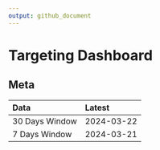 ```yaml
---
output: github_document
---
```


# Targeting Dashboard



## Meta


|Data           |Latest     |
|:--------------|:----------|
|30 Days Window |2024-03-22 |
|7 Days Window  |2024-03-21 |
